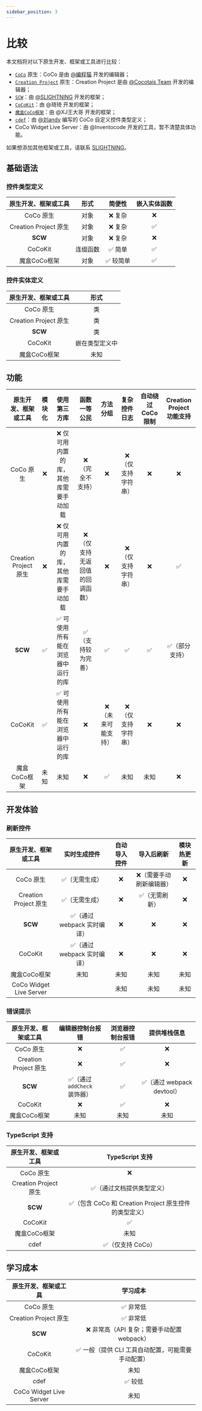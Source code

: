 ```yaml
---
sidebar_position: 3
---
```


# 比较

本文档将对以下原生开发、框架或工具进行比较：

- [`CoCo`](https://coco.codemao.cn/home) 原生：CoCo 是由 [@编程猫](https://www.codemao.cn/) 开发的编辑器；
- [`Creation Project`](https://cp.cocotais.cn/) 原生：Creation Project 是由 [@Cocotais Team](https://cocotais.cn/) 开发的编辑器；
- [`SCW`](/)：由 [@SLIGHTNING](https://s-lightning.github.io/) 开发的框架；
- [`CoCoKit`](https://www.yuque.com/yuqueyonghuslrsu6/qcqduw/uya7g9piiu5mcy28)：由 @琦琦 开发的框架；
- [`魔盒CoCo框架`](https://xjwangdage.feishu.cn/wiki/BpBswys7Ci65mQkqxMXc8tWDnXb)：由 @XJ王大哥 开发的框架；
- [`cdef`](https://github.com/liulyxandy-codemao/cdef)：由 [@刘andy](https://gitee.com/liulyxandy) 编写的 CoCo 自定义控件类型定义；
- CoCo Widget Live Server：由 @Inventocode 开发的工具，暂不清楚具体功能。

如果想添加其他框架或工具，请联系 [SLIGHTNING](https://s-lightning.github.io/)。

## 基础语法

### 控件类型定义

| 原生开发、框架或工具 | 形式 | 简便性 | 嵌入实体函数 |
| :-: | :-: | :-: | :-: |
| CoCo 原生 | 对象 | ❌ 复杂 | ❌ |
| Creation Project 原生 | 对象 | ❌ 复杂 | ✅ |
| **SCW** | 对象 | ❌ 复杂 | ❌ |
| CoCoKit | 连缀函数 | ✅ 简单 | ✅ |
| 魔盒CoCo框架 | 对象 | ✅ 较简单 | ✅ |

### 控件实体定义

| 原生开发、框架或工具 | 形式 |
| :-: | :-: |
| CoCo 原生 | 类 |
| Creation Project 原生 | 类 |
| **SCW** | 类 |
| CoCoKit | 嵌在类型定义中 |
| 魔盒CoCo框架 | 未知 |

## 功能

| 原生开发、框架或工具 | 模块化 | 使用第三方库 | 函数一等公民 | 方法分组 | 复杂控件日志 | 自动绕过 CoCo 限制 | Creation Project 功能支持 |
| :-: | :-: | :-: | :-: | :-: | :-: | :-: | :-: |
| CoCo 原生 | ❌ | ❌ 仅可用内置的库，其他库需要手动加载 | ❌（完全不支持） | ❌ | ❌（仅支持字符串） | ❌ | ❌ |
| Creation Project 原生 | ❌ | ❌ 仅可用内置的库，其他库需要手动加载 | ❌（仅支持无返回值的回调函数） | ❌ | ❌（仅支持字符串） | ❌ | ✅ |
| **SCW** | ✅ | ✅ 可使用所有能在浏览器中运行的库 | ✅（支持较为完善） | ✅ | ✅ | ✅ | ✅（部分支持） |
| CoCoKit | ✅ | ✅ 可使用所有能在浏览器中运行的库 | ❌ | ❌（未来可能支持） | ❌（仅支持字符串） | ❌ | ❌ |
| 魔盒CoCo框架 | 未知 | 未知 | ❌ | ✅ | 未知 | 未知 | ❌ |

## 开发体验

### 刷新控件

| 原生开发、框架或工具 | 实时生成控件 | 自动导入控件 | 导入后刷新 | 模块热更新 |
| :-: | :-: | :-: | :-: | :-: |
| CoCo 原生 | ✅（无需生成） | ❌ | ❌（需要手动刷新编辑器） | ❌ |
| Creation Project 原生 | ✅（无需生成） | ❌ | ✅（无需刷新） | ❌ |
| **SCW** | ✅（通过 webpack 实时编译） | ❌ | ❌ | ❌ |
| CoCoKit | ✅（通过 webpack 实时编译） | ❌ | ❌ | ❌ |
| 魔盒CoCo框架 | 未知 | 未知 | 未知 | 未知 |
| CoCo Widget Live Server | | 未知 | 未知 | 未知 |

### 错误提示

| 原生开发、框架或工具 | 编辑器控制台报错 | 浏览器控制台报错 | 提供堆栈信息 |
| :-: | :-: | :-: | :-: |
| CoCo 原生 | ❌ | ✅ | ❌ |
| Creation Project 原生 | ❌ | ✅ | ❌ |
| **SCW** | ✅（通过 `addCheck` 装饰器） | ✅ | ✅（通过 webpack devtool） |
| CoCoKit | ❌ | ✅ | ❌ |
| 魔盒CoCo框架 | 未知 | 未知 | 未知 |

### TypeScript 支持

| 原生开发、框架或工具 | TypeScript 支持 |
| :-: | :-: |
| CoCo 原生 | ❌ |
| Creation Project 原生 | ✅（通过文档提供类型定义） |
| **SCW** | ✅（包含 CoCo 和 Creation Project 原生控件的类型定义） |
| CoCoKit | ✅ |
| 魔盒CoCo框架 | 未知 |
| cdef | ✅（仅支持 CoCo） |

## 学习成本

| 原生开发、框架或工具 | 学习成本 |
| :-: | :-: |
| CoCo 原生 | ✅ 非常低 |
| Creation Project 原生 | ✅ 非常低 |
| **SCW** | ❌ 非常高（API 复杂；需要手动配置 webpack） |
| CoCoKit | ✅ 一般（提供 CLI 工具自动配置，可能需要手动配置） |
| 魔盒CoCo框架 | 未知 |
| cdef | ✅ 较低 |
| CoCo Widget Live Server | 未知 |
